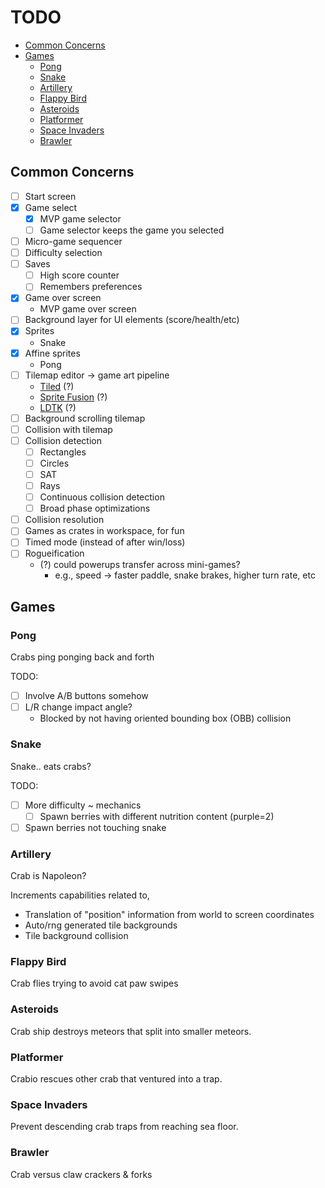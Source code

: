 # TODO

<!-- vim-markdown-toc GFM -->

* [Common Concerns](#common-concerns)
* [Games](#games)
    * [Pong](#pong)
    * [Snake](#snake)
    * [Artillery](#artillery)
    * [Flappy Bird](#flappy-bird)
    * [Asteroids](#asteroids)
    * [Platformer](#platformer)
    * [Space Invaders](#space-invaders)
    * [Brawler](#brawler)

<!-- vim-markdown-toc -->

## Common Concerns

* [ ] Start screen
* [x] Game select
    * [x] MVP game selector
    * [ ] Game selector keeps the game you selected
* [ ] Micro-game sequencer
* [ ] Difficulty selection
* [ ] Saves
    * [ ] High score counter
    * [ ] Remembers preferences
* [x] Game over screen
    * MVP game over screen
* [ ] Background layer for UI elements (score/health/etc)
* [x] Sprites
    * Snake
* [x] Affine sprites
    * Pong
* [ ] Tilemap editor -> game art pipeline
    * [Tiled](https://www.mapeditor.org/) (?)
    * [Sprite Fusion](https://www.spritefusion.com/) (?)
    * [LDTK](https://ldtk.io/) (?)
* [ ] Background scrolling tilemap
* [ ] Collision with tilemap
* [ ] Collision detection
    * [ ] Rectangles
    * [ ] Circles
    * [ ] SAT
    * [ ] Rays
    * [ ] Continuous collision detection
    * [ ] Broad phase optimizations
* [ ] Collision resolution
* [ ] Games as crates in workspace, for fun
* [ ] Timed mode (instead of after win/loss)
* [ ] Rogueification
    * (?) could powerups transfer across mini-games?
        * e.g., speed -> faster paddle, snake brakes, higher turn rate, etc

## Games

### Pong

Crabs ping ponging back and forth

TODO:

* [ ] Involve A/B buttons somehow
* [ ] L/R change impact angle?
    * Blocked by not having oriented bounding box (OBB) collision

### Snake

Snake.. eats crabs?

TODO:

* [ ] More difficulty ~ mechanics
    * [ ] Spawn berries with different nutrition content (purple=2)
* [ ] Spawn berries not touching snake

### Artillery

Crab is Napoleon?

Increments capabilities related to,

* Translation of "position" information from world to screen coordinates
* Auto/rng generated tile backgrounds
* Tile background collision

### Flappy Bird

Crab flies trying to avoid cat paw swipes

### Asteroids

Crab ship destroys meteors that split into smaller meteors.

### Platformer

Crabio rescues other crab that ventured into a trap.

### Space Invaders

Prevent descending crab traps from reaching sea floor.

### Brawler

Crab versus claw crackers & forks
